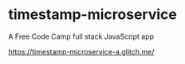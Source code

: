# timestamp-microservice
A Free Code Camp full stack JavaScript app

https://timestamp-microservice-a.glitch.me/
